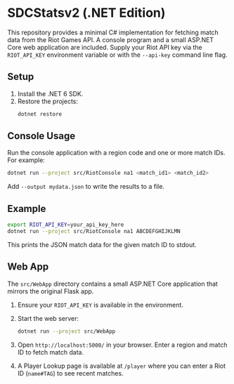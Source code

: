 # SDCStatsv2 (.NET Edition)

This repository provides a minimal C# implementation for fetching match data from the Riot Games API. A console program and a small ASP.NET Core web application are included. Supply your Riot API key via the `RIOT_API_KEY` environment variable or with the `--api-key` command line flag.

## Setup

1. Install the .NET 6 SDK.
2. Restore the projects:
   ```bash
   dotnet restore
   ```

## Console Usage

Run the console application with a region code and one or more match IDs. For example:

```bash
dotnet run --project src/RiotConsole na1 <match_id1> <match_id2>
```

Add `--output mydata.json` to write the results to a file.

## Example

```bash
export RIOT_API_KEY=your_api_key_here
dotnet run --project src/RiotConsole na1 ABCDEFGHIJKLMN
```

This prints the JSON match data for the given match ID to stdout.

## Web App

The `src/WebApp` directory contains a small ASP.NET Core application that mirrors the original Flask app.

1. Ensure your `RIOT_API_KEY` is available in the environment.
2. Start the web server:
   ```bash
   dotnet run --project src/WebApp
   ```

3. Open `http://localhost:5000/` in your browser. Enter a region and match ID to fetch match data.
4. A Player Lookup page is available at `/player` where you can enter a Riot ID (`name#TAG`) to see recent matches.
